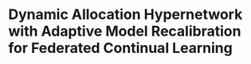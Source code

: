 # Dynamic Allocation Hypernetwork with Adaptive Model Recalibration for Federated Continual Learning

